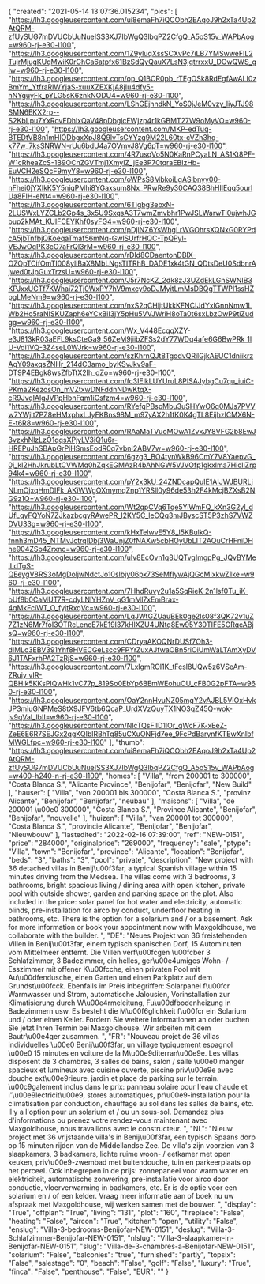{
"created": "2021-05-14 13:07:36.015234",
"pics": [
"https://lh3.googleusercontent.com/ui8emaFh7iQCObh2EAqoJ9h2xTa4Up2AtQRM-zfUySUG7mDVUCbUuNueISS3XJ7IbWgQ3lbqPZ2CfgQ_A5oS15v_WAPbAog=w960-rj-e30-l100",
"https://lh3.googleusercontent.com/1Z9yluqXssSCXvPc7iLB7YMSwweFIL2TujrMjugKUqMwiK0rGhCa6atpfx61BzSdQyQauX7LsN3jgtrrxxU_DOwQWS_gIw=w960-rj-e30-l100",
"https://lh3.googleusercontent.com/op_Q1BCR0pb_rTEgOSk8RdEgfAwALI0zBmYm_YtfraRlWYjaS-xuuXZEXKjA8jIu4dfy5-hNYguyFk_pYLG5sK6znkNODU4=w960-rj-e30-l100",
"https://lh3.googleusercontent.com/LShGEjhndkN_YoS0jJeM0vzy_liyJTJ98SMN6EKX2rp--S2KbLpu7YxRovFDhlxQaV48pDbglcFWjzp4r1kGBMT27W9oMyVO=w960-rj-e30-l100",
"https://lh3.googleusercontent.com/MKP-edTuq-BTEDtVB8n1mHlODbgxXpJ8Q9lvTsCYYzq9M22L60tx-cVZh3hq-k77w_7ksSNRWN-rUu6bdU4a7OVmvJ8Vg6pT=w960-rj-e30-l100",
"https://lh3.googleusercontent.com/4R7usqVo5N0KaRnPCyaLN_AS1Kt8PF-W1cRheaZcS-1B9OCnZGVTmj1XmyIZ_jEe3P70tqraEBIzHb-EuVCH2eSQcF9myY8=w960-rj-e30-l100",
"https://lh3.googleusercontent.com/oWPsS8MbkoiLgASlbnyy00-nFhei0jYXIkK5Y5niqPMhi8YGaxsum8Nx_PRwRe9y30CAQ38BhHIlEqq5ourlUa8FIH-eNt4=w960-rj-e30-l100",
"https://lh3.googleusercontent.com/6Tigbg3ebxN-2LUSWxLYZCLb2Gp4s_3x5U9SxqsA3T7wmZmvbhr1PwJSLWarwTl0ujwhJGbup2kMAt_KUIFCEYKhf0syFG4=w960-rj-e30-l100",
"https://lh3.googleusercontent.com/pDjlNZ6YsWhgLrWGOhrsXQNxG0RYPdcA5jbTnfbjQKoeqaTmaf56mNq-GwlSUrfrHQC-TpQPyl-VEJwOqPK3cO7aFrQl3rM=w960-rj-e30-l100",
"https://lh3.googleusercontent.com/rDld8CDaentonDBIX-OZOpTCifOmTI008yliBaX8MbLNgsTITRhB_DADE1xk4tGN_QDtsDeU0SdbnrAjwed0tJpGuxTrzsU=w960-rj-e30-l100",
"https://lh3.googleusercontent.com/J5r7NcKZ_2dk8zJ3UZdEkLGnSWNIB3KPJxxUCTf7KWhai72Tj0WxPY7hV9mxcy9oDJMyitLmMsDBQgTTWPI1ssHZpgLMeNm9=w960-rj-e30-l100",
"https://lh3.googleusercontent.com/nxS2qCHljtUkkKFNCIJdYxlGnnNmw1LWb2Ho5raNISKUZaph6eYCxBiI3jY5pHu5VVJWriH8oTa0t6sxLbzOwP9tiZudgg=w960-rj-e30-l100",
"https://lh3.googleusercontent.com/Wx_V448EcqqXZY-e3J813kR03aEFL9ksCteGa9_56ZeM9jiibZFSs2dY77WDq4afe6G6BwPRk_1lU-Vdi1VQ-3Z4seL0WJrk=w960-rj-e30-l100",
"https://lh3.googleusercontent.com/szKhrnQJt8TgodvQRilGjkAEUC1dniikrzAgY09axqsZNHr_214dC3amo_byKSvJkv9aF-DT9P4EBgk8wsZfbTtX2Ih_qZo=w960-rj-e30-l100",
"https://lh3.googleusercontent.com/fc3IElkLUYUruL8PlSAJybgCu7qu_iuiC-PKma2KezosOn_mVZtxwDNFddnNDwKtqX-cR9JvqIAlgJVPpHbnFgm1iCsfzm4=w960-rj-e30-l100",
"https://lh3.googleusercontent.com/RYefgPBspMbu3uSHYwO6q0MJs7PVVw7YWjIt7PZ8eHMxphxLJyFKBns98M_m97yAX2h1fK0K4gTL8EijhzlCMX6N-E-t6R8=w960-rj-e30-l100",
"https://lh3.googleusercontent.com/RAaMaTVuoMOwA1ZvxJY8VFG2b8EwJ3vzxhNlzLzO1qqsXPjyLV3iQ1u6r-HREPuJhSBApGrPiHSmsEodR0q7vbnI2ABV7w=w960-rj-e30-l100",
"https://lh3.googleusercontent.com/6gzg3_BO4tynWkB96CmY7V8YaepvG_0j_kl2HhJkrubLtCVWMq0hZqkEGMAzR4bAhNGW5VJVOfp1gkxIma7HicIiZrp94k4=w960-rj-e30-l100",
"https://lh3.googleusercontent.com/pY2x3kU_24ZNDcapQuIE1AIJWJBURLjNLmOjxqHmDIFk_AKiWWgOXmymqZnp1YRSll0y96de53h2F4kMcjBZXsB2NG9z1Q=w960-rj-e30-l100",
"https://lh3.googleusercontent.com/Wt2qpCVq6Tqe5YiWmFQ_kXn3G2yl_dUfLqyFQYoN7ZJkazbcgyRAwePR_l2KY5C_leCQq3mJByscST5P3zhS7VWZDVU33g=w960-rj-e30-l100",
"https://lh3.googleusercontent.com/kHxTelwvE5Y8_l5KBulkQ-fnnh3mD45_NTMvJctrqIDbj3WaUnjZ0fNAXw5cbHOyUbLIT2AQuCrHFniDHhe904ZSb4Zrxnc=w960-rj-e30-l100",
"https://lh3.googleusercontent.com/uIv8EcOvn1q8UQTvgImgpPg_JQvBYMeiLdTgS-QEeygV8RS3oMgDoljwNdctJo10sIbjy06px73SeMfIywAjQGcMIxkwZ1ke=w960-rj-e30-l100",
"https://lh3.googleusercontent.com/7HhdRuvy2u1a5SqRieK-2n1lsf0Tu_iK-bUf8b0CaMUT7R-cdyLNlYHZnV_qG1mMl7xEmBrax-4gMkFciWT_O_fyjtRxqVc=w960-rj-e30-l100",
"https://lh3.googleusercontent.com/LqJWtGZUauBEk0ge2Is08f3QK72v1uZ7Z1zN6Mr7foI3OTRcLencE7kE19I37kHlXZU4UNtq8Ew95Y30TIFE5GRqcABjsQ=w960-rj-e30-l100",
"https://lh3.googleusercontent.com/CDryaAKOQNrDUSf7Oh3-dIMLc3EBV391Yhf8HVECGeLscc9FPYrZuxAJfwaOBn5riOiUmWaLTAmXyDV6J1TAFxrhPA2TzRjS=w960-rj-e30-l100",
"https://lh3.googleusercontent.com/7LxlgmROl1K_tFcsI8UQw5z6VSeAm-ZRuiy_vIR-QBHik5KKsPlQwHk1vC77p_819So0EbYp6BEmWEohuOU_cFB0G2pFTA=w960-rj-e30-l100",
"https://lh3.googleusercontent.com/OaY2nnHvuNZ05mgY2vAJBL5VIOxHvkJP3miuGNPMeS8tX9JFV6tb6QcaP_UrdXVzQuyTX1NO3qZ45Q-wok-jv9qVaI_lbII=w960-rj-e30-l100",
"https://lh3.googleusercontent.com/NlcTQsFlID1lOr_qWcF7K-xEeZ-ZeE6E6R7SEJGx2qgKQIblRBhTg85uCXuONFjd7ee_9FcPdBarynfKTEwXnIbfMWGLfpc=w960-rj-e30-l100"
],
"thumb": "https://lh3.googleusercontent.com/ui8emaFh7iQCObh2EAqoJ9h2xTa4Up2AtQRM-zfUySUG7mDVUCbUuNueISS3XJ7IbWgQ3lbqPZ2CfgQ_A5oS15v_WAPbAog=w400-h240-n-rj-e30-l100",
"homes": [
"Villa",
"from 200001 to 300000",
"Costa Blanca S.",
"Alicante Province",
"Benijofar",
"Benijofar",
"New Build"
],
"hauser": [
"Villa",
"von 200001 bis 300000",
"Costa Blanca S.",
"provinz Alicante",
"Benijofar",
"Benijofar",
"neubau"
],
"maisons": [
"Villa",
"de 200001 \u00e0 300000",
"Costa Blanca S.",
"Province Alicante",
"Benijofar",
"Benijofar",
"nouvelle"
],
"huizen": [
"Villa",
"van 200001 tot 300000",
"Costa Blanca S.",
"provincie Alicante",
"Benijofar",
"Benijofar",
"Nieuwbouw"
],
"lastedited": "2022-02-16 07:39:00",
"ref": "NEW-0151",
"price": "284000",
"originalprice": "269000",
"frequency": "sale",
"ptype": "Villa",
"town": "Benijofar",
"province": "Alicante",
"location": "Benijofar",
"beds": "3",
"baths": "3",
"pool": "private",
"description": "New project with 36 detached villas in Benij\u00f3far, a typical Spanish village within 15 minutes driving from the Medsea. The villas come with 3 bedrooms, 3 bathrooms, bright spacious living / dining area with open kitchen, private pool with outside shower, garden and parking space on the plot. Also included in the price: solar panel for hot water and electricity, automatic blinds, pre-installation for airco by conduct, underfloor heating in bathrooms, etc. There is the option for a solarium and / or a basement. Ask for more information or book your appointment now with Maxgoldhouse, we collaborate with the builder. ",
"DE": "Neues Projekt von 36 freistehenden Villen in Benij\u00f3far, einem typisch spanischen Dorf, 15 Autominuten vom Mittelmeer entfernt. Die Villen verf\u00fcgen \u00fcber 3 Schlafzimmer, 3 Badezimmer, ein helles, ger\u00e4umiges Wohn- / Esszimmer mit offener K\u00fcche, einen privaten Pool mit Au\u00dfendusche, einen Garten und einen Parkplatz auf dem Grundst\u00fcck. Ebenfalls im Preis inbegriffen: Solarpanel f\u00fcr Warmwasser und Strom, automatische Jalousien, Vorinstallation zur Klimatisierung durch W\u00e4rmeleitung, Fu\u00dfbodenheizung in Badezimmern usw. Es besteht die M\u00f6glichkeit f\u00fcr ein Solarium und / oder einen Keller. Fordern Sie weitere Informationen an oder buchen Sie jetzt Ihren Termin bei Maxgoldhouse. Wir arbeiten mit dem Bautr\u00e4ger zusammen. ",
"FR": "Nouveau projet de 36 villas individuelles \u00e0 Benij\u00f3far, un village typiquement espagnol \u00e0 15 minutes en voiture de la M\u00e9diterran\u00e9e. Les villas disposent de 3 chambres, 3 salles de bains, salon / salle \u00e0 manger spacieux et lumineux avec cuisine ouverte, piscine priv\u00e9e avec douche ext\u00e9rieure, jardin et place de parking sur le terrain. \u00c9galement inclus dans le prix: panneau solaire pour l'eau chaude et l'\u00e9lectricit\u00e9, stores automatiques, pr\u00e9-installation pour la climatisation par conduction, chauffage au sol dans les salles de bains, etc. Il y a l'option pour un solarium et / ou un sous-sol. Demandez plus d'informations ou prenez votre rendez-vous maintenant avec Maxgoldhouse, nous travaillons avec le constructeur. ",
"NL": "Nieuw project met 36 vrijstaande villa's in Benij\u00f3far, een typisch Spaans dorp op 15 minuten rijden van de Middellandse Zee. De villa's zijn voorzien van 3 slaapkamers, 3 badkamers, lichte ruime woon- / eetkamer met open keuken, priv\u00e9-zwembad met buitendouche, tuin en parkeerplaats op het perceel. Ook inbegrepen in de prijs: zonnepaneel voor warm water en elektriciteit, automatische zonwering, pre-installatie voor airco door conductie, vloerverwarming in badkamers, etc. Er is de optie voor een solarium en / of een kelder. Vraag meer informatie aan of boek nu uw afspraak met Maxgoldhouse, wij werken samen met de bouwer.   ",
"display": "True",
"offplan": "True",
"living": "131",
"plot": "160",
"fireplace": "False",
"heating": "False",
"aircon": "True",
"kitchen": "open",
"utility": "False",
"enslug": "Villa-3-bedrooms-Benijofar-NEW-0151",
"deslug": "Villa-3-Schlafzimmer-Benijofar-NEW-0151",
"nlslug": "Villa-3-slaapkamer-in-Benijofar-NEW-0151",
"slug": "Villa-de-3-chambres-a-Benijofar-NEW-0151",
"solarium": "False",
"balconies": "true",
"furnished": "partly",
"topsix": "False",
"salestage": "0",
"beach": "False",
"golf": "False",
"luxury": "True",
"finca": "False",
"penthouse": "False",
"EUR": ""
}